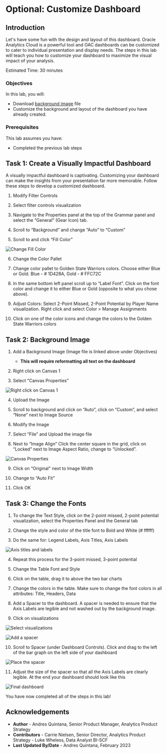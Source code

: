 # Optional: Customize Dashboard

## Introduction

Let's have some fun with the design and layout of this dashboard. Oracle Analytics Cloud is a powerful tool and OAC dashboards can be customized to cater to individual presentation and display needs. The steps in this lab will teach you how to customize your dashboard to maximize the visual impact of your analysis.   

Estimated Time: 30 minutes

### Objectives

In this lab, you will:
* Download [background image](files/basketballcourt.jpg " ") file 
* Customize the background and layout of the dashboard you have already created. 

### Prerequisites

This lab assumes you have:
* Completed the previous lab steps

## Task 1: Create a Visually Impactful Dashboard

A visually impactful dashboard is captivating. Customizing your dashboard can make the insights from your presentation far more memorable. Follow these steps to develop a customized dashboard. 

1. Modify Filter Controls

2. Select filter controls visualization

3. Navigate to the Properties panel at the top of the Grammar panel and select the “General” (Gear Icon) tab. 

4. Scroll to “Background” and change “Auto” to “Custom”

5. Scroll to and click “Fill Color”

  ![Change Fill Color](images/optionalqa1.png) 

6. Change the Color Pallet 

7. Change color pallet to Golden State Warriors colors. Choose either Blue or Gold. Blue - # 1D428A, Gold - # FFC72C
  
8. In the same bottom left panel scroll up to “Label Font”. Click on the font color and change it to either Blue or Gold (opposite to what you chose above). 

9. Adjust Colors: Select 2-Point Missed, 2-Point Potential by Player Name visualization. Right click and select Color > Manage Assignments 
     
10. Click on one of the color icons and change the colors to the Golden State Warriors colors 
  

## Task 2: Background Image

1. Add a Background Image (Image file is linked above under Objectives) 
    - **This will require reformatting all text on the dashboard**

2. Right click on Canvas 1

3. Select “Canvas Properties”

  ![Right click on Canvas 1](images/canvasprop1.png)

4. Upload the Image

5. Scroll to background and click on “Auto”, click on “Custom”, and select “None” next to Image Source  

6. Modify the Image

7. Select “File” and Upload the image file 

8. Next to “Image Align” Click the center square in the grid, click on “Locked” next to Image Aspect Ratio, change to “Unlocked”.

  ![Canvas Properties](images/canvaspropqa1.png)

9. Click on “Original" next to Image Width

10. Change to “Auto Fit” 

11. Click OK

## Task 3: Change the Fonts 

1. To change the Text Style, click on the 2-point missed, 2-point potential visualization, select the Properties Panel and the General tab
  
2. Change the style and color of the title font to Bold and White (# ffffff)

3. Do the same for: Legend Labels, Axis Titles, Axis Labels 

  ![Axis titles and labels](images/optionalqa3.png)

4. Repeat this process for the 3-point missed, 3-point potential
   
5. Change the Table Font and Style 

6. Click on the table, drag it to above the two bar charts

7. Change the colors in the table. Make sure to change the font colors in all attributes: Title, Headers, Data

8. Add a Spacer to the dashboard. A spacer is needed to ensure that the Axis Labels are legible and not washed out by the background image. 

9. Click on visualizations 

  ![Select visualizations](images/optional4.png)

  ![Add a spacer](images/optional5.png)

10. Scroll to Spacer (under Dashboard Controls). Click and drag to the left of the bar graph on the left side of your dashboard

  ![Place the spacer](images/optionalqa6.png)

11. Adjust the size of the spacer so that all the Axis Labels are clearly legible. At the end your dashboard should look like this 

  ![Final dashboard](images/finalqa.png)

You have now completed all of the steps in this lab! 


## Acknowledgements
* **Author** - Andres Quintana, Senior Product Manager, Analytics Product Strategy
* **Contributors** -  Carrie Nielsen, Senior Director, Analytics Product Strategy
                   -  Luke Wheless, Data Analyst BI-SCF
* **Last Updated By/Date** - Andres Quintana, February 2023
